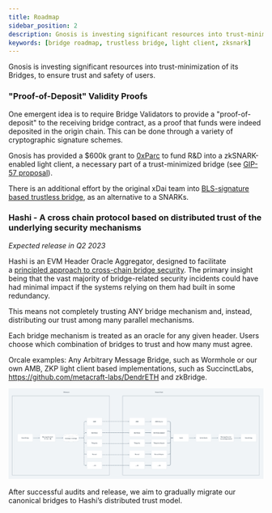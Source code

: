 ```yaml
---
title: Roadmap
sidebar_position: 2
description: Gnosis is investing significant resources into trust-minimization of its Bridges, to ensure trust and safety of users. 
keywords: [bridge roadmap, trustless bridge, light client, zksnark]
---
```


Gnosis is investing significant resources into trust-minimization of its Bridges, to ensure trust and safety of users. 

### "Proof-of-Deposit" Validity Proofs

One emergent idea is to require Bridge Validators to provide a "proof-of-deposit" to the receiving bridge contract, as a proof that funds were indeed deposited in the origin chain. This can be done through a variety of cryptographic signature schemes. 

Gnosis has provided a $600k grant to [0xParc](https://0xparc.org/) to fund R&D into a zkSNARK-enabled light client, a necessary part of a trust-minimized bridge (see [GIP-57 proposal](https://forum.gnosis.io/t/gip-57-should-gnosis-dao-support-research-of-a-zksnark-enabled-light-client-and-bridge/5421)). 

There is an additional effort by the original xDai team into [BLS-signature based trustless bridge](https://forum.gnosis.io/t/gip-57-should-gnosis-dao-support-research-of-a-zksnark-enabled-light-client-and-bridge/5421/15?u=dan-gnosis), as an alternative to a SNARKs.

### Hashi - A cross chain protocol based on distributed trust of the underlying security mechanisms

*Expected release in Q2 2023*

Hashi is an EVM Header Oracle Aggregator, designed to facilitate a [principled approach to cross-chain bridge security](https://ethresear.ch/t/a-principled-approach-to-bridges/14725?u=auryn). The primary insight being that the vast majority of bridge-related security incidents could have had minimal impact if the systems relying on them had built in some redundancy. 

This means not completely trusting ANY bridge mechanism and, instead, distributing our trust among many parallel mechanisms.

Each bridge mechanism is treated as an oracle for any given header. Users choose which combination of bridges to trust and how many must agree.

Orcale examples: Any Arbitrary Message Bridge, such as Wormhole or our own AMB, ZKP light client based implementations, such as SuccinctLabs, https://github.com/metacraft-labs/DendrETH and zkBridge.

![Hashi Architecture](../../static/img/bridges/diagrams/Hashi-architecture.png)

After successful audits and release, we aim to gradually migrate our canonical bridges to Hashi’s distributed trust model.